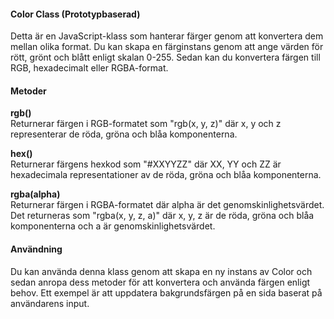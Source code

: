 #### Color Class (Prototypbaserad)

Detta är en JavaScript-klass som hanterar färger genom att konvertera dem mellan olika format. Du kan skapa en färginstans genom att ange värden för rött, grönt och blått enligt skalan 0-255. Sedan kan du konvertera färgen till RGB, hexadecimalt eller RGBA-format.

#### Metoder

**rgb()**  
Returnerar färgen i RGB-formatet som "rgb(x, y, z)" där x, y och z representerar de röda, gröna och blåa komponenterna.

**hex()**  
Returnerar färgens hexkod som "#XXYYZZ" där XX, YY och ZZ är hexadecimala representationer av de röda, gröna och blåa komponenterna.

**rgba(alpha)**  
Returnerar färgen i RGBA-formatet där alpha är det genomskinlighetsvärdet. Det returneras som "rgba(x, y, z, a)" där x, y, z är de röda, gröna och blåa komponenterna och a är genomskinlighetsvärdet.

#### Användning

Du kan använda denna klass genom att skapa en ny instans av Color och sedan anropa dess metoder för att konvertera och använda färgen enligt behov. Ett exempel är att uppdatera bakgrundsfärgen på en sida baserat på användarens input.
